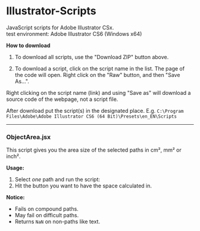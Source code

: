 
Illustrator-Scripts
======================
JavaScript scripts for Adobe Illustrator CSx.  
test environment: Adobe Illustrator CS6 (Windows x64)

**How to download**

1. To download all scripts, use the "Download ZIP" button above.

2. To download a script, click on the script name in the list. The page of the code will open. Right click on the "Raw" button, and then "Save As...".

Right clicking on the script name (link) and using "Save as" will download a source code of the webpage, not a script file.

After download put the script(s) in the designated place.
E.g. `C:\Program Files\Adobe\Adobe Illustrator CS6 (64 Bit)\Presets\en_EN\Scripts`

---

### ObjectArea.jsx
This script gives you the area size of the selected paths in cm², mm² or inch².

**Usage:**

1. Select _one_ path and run the script:
2. Hit the button you want to have the space calculated in.

**Notice:**
- Fails on compound paths.
- May fail on difficult paths.
- Returns `NaN` on non-paths like text.
